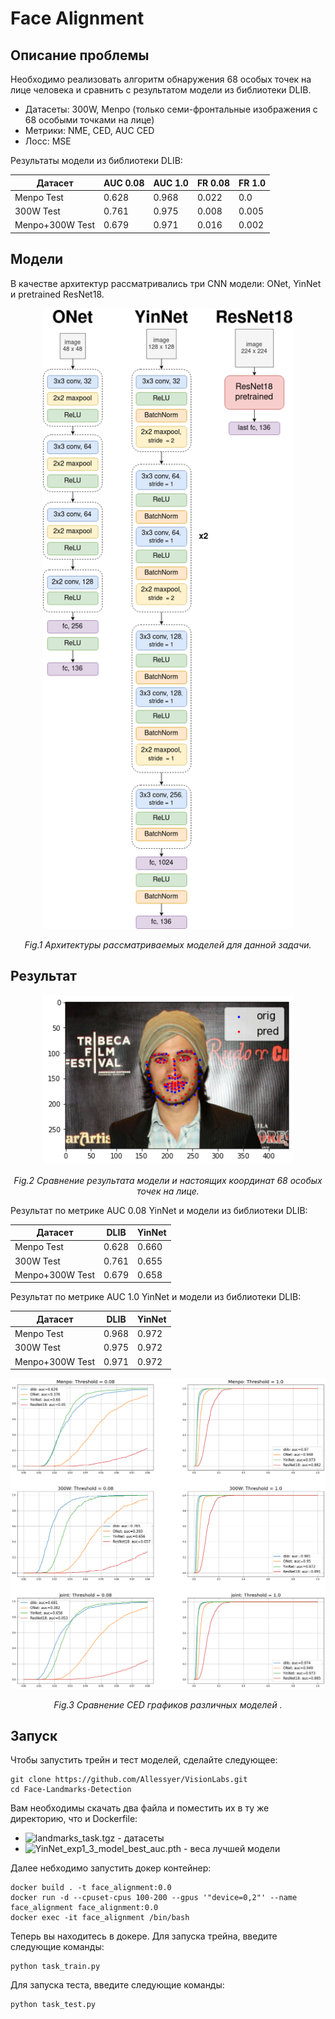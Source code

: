 # Face Alignment 

## Описание проблемы

Необходимо реализовать алгоритм обнаружения 68 особых точек на лице человека и сравнить с результатом модели из библиотеки DLIB.

- Датасеты: 300W, Menpo (только семи-фронтальные изображения с 68 особыми точками на лице)
- Метрики: NME, CED, AUC CED
- Лосс: MSE 

Результаты модели из библиотеки DLIB:

| Датасет          | AUC 0.08 | AUC 1.0 | FR 0.08 | FR 1.0 |
| ---------------- | -------- | ------- | --------| ------ |
| Menpo Test       | 0.628    | 0.968   | 0.022   | 0.0    |
| 300W Test        | 0.761    | 0.975   | 0.008   | 0.005  |
| Menpo+300W Test  | 0.679    | 0.971   | 0.016   | 0.002  |

## Модели
В качестве архитектур рассматривались три CNN модели: ONet, YinNet и pretrained ResNet18.

<p align="center">
  <img src="images/Models.png" width="400">
</p>
<p align="center">   
   <em> Fig.1 Архитектуры рассматриваемых моделей для данной задачи.</em>
</p>

## Результат

<p align="center">
  <img src="images/model_pred_landmarks.png" width="400">
</p>
<p align="center">   
   <em> Fig.2 Сравнение результата модели и настоящих координат 68 особых точек на лице.</em>
</p>


Результат по метрике AUC 0.08  YinNet и модели из библиотеки DLIB:

| Датасет          | DLIB  | YinNet  |
| ---------------- | ----- | ------- |
| Menpo Test       | 0.628 | 0.660   |
| 300W Test        | 0.761 | 0.655   | 
| Menpo+300W Test  | 0.679 | 0.658   |

Результат по метрике AUC 1.0  YinNet и модели из библиотеки DLIB:

| Датасет          | DLIB  | YinNet | 
| ---------------- | ----- | ------ | 
| Menpo Test       | 0.968 | 0.972  |
| 300W Test        | 0.975 | 0.972  |
| Menpo+300W Test  | 0.971 | 0.972  |

<p align="center">
  <img src="images/ced_results_all_models.png" width="750">
</p>
<p align="center">   
   <em> Fig.3 Сравнение CED графиков различных моделей .</em>
</p>




## Запуск 

Чтобы запустить трейн и тест моделей, сделайте следующее:
```
git clone https://github.com/Allessyer/VisionLabs.git
cd Face-Landmarks-Detection
```
Вам необходимы скачать два файла и поместить их в ту же директорию, что и Dockerfile:
- ![landmarks_task.tgz](https://drive.google.com/file/d/0B8okgV6zu3CCWlU3b3p4bmJSVUU/view?usp=sharing) - датасеты
- ![YinNet_exp1_3_model_best_auc.pth](https://drive.google.com/file/d/1y3utTHDCltB-u2pj0g8HY_4-W4LMxXGZ/view?usp=share_link) - веса лучшей модели

Далее небходимо запустить докер контейнер:
```
docker build . -t face_alignment:0.0
docker run -d --cpuset-cpus 100-200 --gpus '"device=0,2"' --name face_alignment face_alignment:0.0
docker exec -it face_alignment /bin/bash
```

Теперь вы находитесь в докере. 
Для запуска трейна, введите следующие команды:
```
python task_train.py
```
Для запуска теста, введите следующие команды:
```
python task_test.py
```
